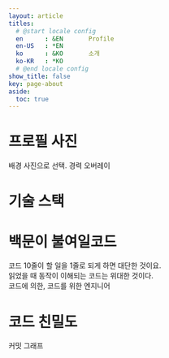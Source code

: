```yaml
---
layout: article
titles:
  # @start locale config
  en      : &EN       Profile
  en-US   : *EN
  ko      : &KO       소개
  ko-KR   : *KO
  # @end locale config
show_title: false
key: page-about
aside:
  toc: true
---
```


<!--more-->
# 프로필 사진
배경 사진으로 선택. 경력 오버레이

# 기술 스택

# 백문이 불여일코드
코드 10줄이 할 일을 1줄로 되게 하면 대단한 것이요. <br>
읽었을 때 동작이 이해되는 코드는 위대한 것이다. <br>
코드에 의한, 코드를 위한 엔지니어

# 코드 친밀도
커밋 그래프
